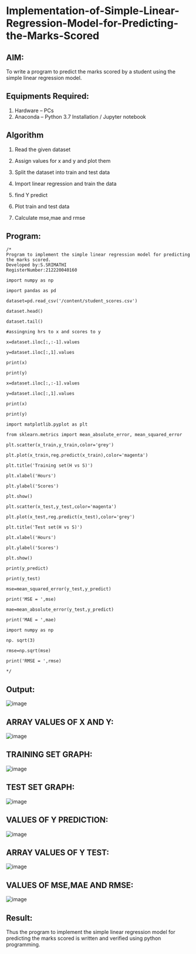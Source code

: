 # Implementation-of-Simple-Linear-Regression-Model-for-Predicting-the-Marks-Scored

## AIM:
To write a program to predict the marks scored by a student using the simple linear regression model.

## Equipments Required:
1. Hardware – PCs
2. Anaconda – Python 3.7 Installation / Jupyter notebook

## Algorithm

1. Read the given dataset

2. Assign values for x and y and plot them

3. Split the dataset into train and test data

4. Import linear regression and train the data

5. find Y predict

6. Plot train and test data

7. Calculate mse,mae and rmse

## Program:
```
/*
Program to implement the simple linear regression model for predicting the marks scored.
Developed by:S.SRIMATHI
RegisterNumber:212220040160 

import numpy as np

import pandas as pd

dataset=pd.read_csv('/content/student_scores.csv')

dataset.head()

dataset.tail()

#assingning hrs to x and scores to y

x=dataset.iloc[:,:-1].values

y=dataset.iloc[:,1].values

print(x)

print(y)

x=dataset.iloc[:,:-1].values

y=dataset.iloc[:,1].values

print(x)

print(y)

import matplotlib.pyplot as plt

from sklearn.metrics import mean_absolute_error, mean_squared_error

plt.scatter(x_train,y_train,color='grey')

plt.plot(x_train,reg.predict(x_train),color='magenta')

plt.title('Training set(H vs S)')

plt.xlabel('Hours')

plt.ylabel('Scores')

plt.show()

plt.scatter(x_test,y_test,color='magenta')

plt.plot(x_test,reg.predict(x_test),color='grey')

plt.title('Test set(H vs S)')

plt.xlabel('Hours')

plt.ylabel('Scores')

plt.show()

print(y_predict)

print(y_test)

mse=mean_squared_error(y_test,y_predict)

print('MSE = ',mse)

mae=mean_absolute_error(y_test,y_predict)

print('MAE = ',mae)

import numpy as np

np. sqrt(3)

rmse=np.sqrt(mse)

print('RMSE = ',rmse)

*/
```

## Output:

![image](https://user-images.githubusercontent.com/114581999/229363874-f3545eb0-472c-495f-8b3c-705a02d9b2a0.png)

## ARRAY VALUES OF X AND Y:

![image](https://user-images.githubusercontent.com/114581999/229363192-17c58540-64bf-4894-a659-633deaaa0bd2.png)

## TRAINING SET GRAPH:
![image](https://user-images.githubusercontent.com/114581999/229363231-3407e72d-c662-4cef-ab4b-cb7c969ad38d.png)

## TEST SET GRAPH:
![image](https://user-images.githubusercontent.com/114581999/229363252-584735c8-88db-4b30-aeb4-54b8d8dda0bb.png)

## VALUES OF Y PREDICTION:

![image](https://user-images.githubusercontent.com/114581999/229363279-e0e382bd-af26-4b5d-9459-bb3376f08101.png)

## ARRAY VALUES OF Y TEST:

![image](https://user-images.githubusercontent.com/114581999/229363310-2c16ecbc-e308-4f95-b9e4-5019cfe760bc.png)

## VALUES OF MSE,MAE AND RMSE:

![image](https://user-images.githubusercontent.com/114581999/229363534-ef9f24d3-b73a-4e03-9464-c567b2d8f07c.png)






## Result:
Thus the program to implement the simple linear regression model for predicting the marks scored is written and verified using python programming.
